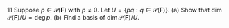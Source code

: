 11 Suppose $p \in \mathcal{P}(\mathbf{F})$ with $p \neq 0$. Let $U=\{p q: q \in \mathcal{P}(\mathbf{F})\}$.
(a) Show that $\operatorname{dim} \mathcal{P}(\mathbf{F}) / U=\operatorname{deg} p$.
(b) Find a basis of $\operatorname{dim} \mathcal{P}(\mathbf{F}) / U$.